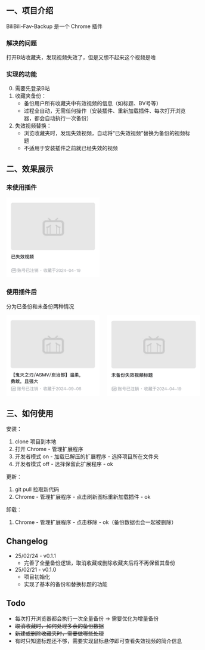 ## 一、项目介绍
BiliBili-Fav-Backup 是一个 Chrome 插件


### 解决的问题
打开B站收藏夹，发现视频失效了，但是又想不起来这个视频是啥


### 实现的功能
0. 需要先登录B站
1. 收藏夹备份：
    - 备份用户所有收藏夹中有效视频的信息（如标题、BV号等）
    - 过程全自动，无需任何操作（安装插件、重新加载插件、每次打开浏览器，都会自动执行一次备份）
2. 失效视频替换：
    - 浏览收藏夹时，发现失效视频，自动将“已失效视频”替换为备份的视频标题
    - 不适用于安装插件之前就已经失效的视频





## 二、效果展示

### 未使用插件

<img src="images/origin.png" width="250px" />

### 使用插件后
分为已备份和未备份两种情况

<div style="display:flex;">
<img src="images/replace-success.png" width="250px" style="margin-right:20px;" />
<img src="images/replace-fail.png" width="250px" />
</div>





## 三、如何使用
安装：
1. clone 项目到本地
2. 打开 Chrome - 管理扩展程序
3. 开发者模式 on - 加载已解压的扩展程序 - 选择项目所在文件夹
4. 开发者模式 off - 选择保留此扩展程序 - ok


更新：
1. git pull 拉取新代码
2. Chrome - 管理扩展程序 - 点击刷新图标重新加载插件 - ok

卸载：
1. Chrome - 管理扩展程序 - 点击移除 - ok（备份数据也会一起被删除）



## Changelog
- 25/02/24 - v0.1.1
  - 完善了全量备份逻辑，取消收藏或删除收藏夹后将不再保留其备份
- 25/02/21 - v0.1.0  
  - 项目初始化
  - 实现了基本的备份和替换标题的功能  



## Todo
- 每次打开浏览器都会执行一次全量备份 -> 需要优化为增量备份
- ~~取消收藏时，如何处理多余的备份数据~~
- ~~新建或删除收藏夹时，需要做哪些处理~~
- 有时只知道标题还不够，需要实现鼠标悬停即可查看失效视频的简介信息